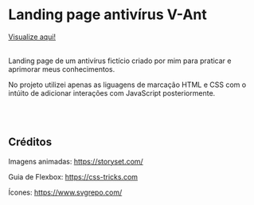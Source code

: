 <h1>Landing page antivírus V-Ant</h1>
<a href="https://thainno.github.io/V-Ant/">Visualize aqui!</a><br></br>
<p>Landing page de um antivírus fictício criado por mim para praticar e aprimorar meus conhecimentos.</p>
<p>No projeto utilizei apenas as liguagens de marcação HTML e CSS com o intúito de adicionar interações com JavaScript posteriormente.</p><br></br>
<h2>Créditos</h2>
<p>Imagens animadas: <a href="https://storyset.com/">https://storyset.com/</a></p>
<p>Guia de Flexbox: <a href="https://css-tricks.com/snippets/css/a-guide-to-flexbox/">https://css-tricks.com</a></p>
<p>Ícones: <a href="https://www.svgrepo.com/">https://www.svgrepo.com/</a></p>
